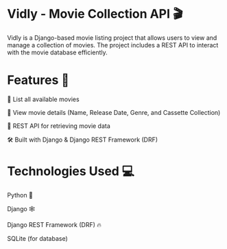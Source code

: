 # Vidly - Movie Collection API 🎬

Vidly is a Django-based movie listing project that allows users to view and manage a collection of movies. The project includes a REST API to interact with the movie database efficiently.

# Features 🚀

📌 List all available movies

📅 View movie details (Name, Release Date, Genre, and Cassette Collection)

🔄 REST API for retrieving movie data

🛠 Built with Django & Django REST Framework (DRF)

# Technologies Used 💻

Python 🐍

Django 🕸️

Django REST Framework (DRF) 🔥

SQLite (for database)

